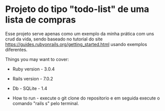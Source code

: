 # Projeto do tipo "todo-list" de uma lista de compras

Esse projeto serve apenas como um exemplo da minha prática com uns crud da vida,
sendo baseado no tutorial do site https://guides.rubyonrails.org/getting_started.html usando exemplos diferentes.

Things you may want to cover:

* Ruby version - 3.0.4
* Rails version - 7.0.2
* Db - SQLite - 1.4

* How to run - execute o git clone do repositorio e em seguida execute o comando "rails s" pelo terminal. 

